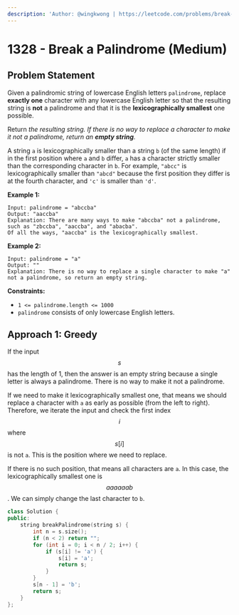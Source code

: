 ```yaml
---
description: 'Author: @wingkwong | https://leetcode.com/problems/break-a-palindrome/'
---
```


# 1328 - Break a Palindrome (Medium)

## Problem Statement

Given a palindromic string of lowercase English letters `palindrome`, replace **exactly one** character with any lowercase English letter so that the resulting string is **not** a palindrome and that it is the **lexicographically smallest** one possible.

Return _the resulting string. If there is no way to replace a character to make it not a palindrome, return an **empty string**._

A string `a` is lexicographically smaller than a string `b` (of the same length) if in the first position where `a` and `b` differ, `a` has a character strictly smaller than the corresponding character in `b`. For example, `"abcc"` is lexicographically smaller than `"abcd"` because the first position they differ is at the fourth character, and `'c'` is smaller than `'d'`.

**Example 1:**

```
Input: palindrome = "abccba"
Output: "aaccba"
Explanation: There are many ways to make "abccba" not a palindrome, such as "zbccba", "aaccba", and "abacba".
Of all the ways, "aaccba" is the lexicographically smallest.
```

**Example 2:**

```
Input: palindrome = "a"
Output: ""
Explanation: There is no way to replace a single character to make "a" not a palindrome, so return an empty string.
```

**Constraints:**

* `1 <= palindrome.length <= 1000`
* `palindrome` consists of only lowercase English letters.

## Approach 1: Greedy

If the input $$s$$ has the length of 1, then the answer is an empty string because a single letter is always a palindrome. There is no way to make it not a palindrome.

If we need to make it lexicographically smallest one, that means we should replace a character with `a` as early as possible (from the left to right). Therefore, we iterate the input and check the first index $$i$$ where $$s[i]$$is not `a`. This is the position where we need to replace.&#x20;

If there is no such position, that means all characters are `a`. In this case, the lexicographically smallest one is $$aaaaaab$$. We can simply change the last character to `b`.

```cpp
class Solution {
public:
    string breakPalindrome(string s) {
        int n = s.size();
        if (n < 2) return "";
        for (int i = 0; i < n / 2; i++) {
            if (s[i] != 'a') {
                s[i] = 'a';
                return s;
            }
        }
        s[n - 1] = 'b';
        return s;
    }
};
```
